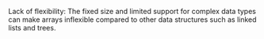 Lack of flexibility: The fixed size and limited support for complex data types can make arrays inflexible compared to other data structures such as linked lists and trees.
